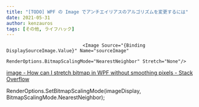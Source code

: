 ```yaml
---
title: "[TODO] WPF の Image でアンチエイリアスのアルゴリズムを変更するには"
date: 2021-05-31
author: kenzauros
tags: [その他, ライフハック]
---
```


                                <Image Source="{Binding DisplaySourceImage.Value}" Name="sourceImage"
                                       RenderOptions.BitmapScalingMode="NearestNeighbor" Stretch="None"/>
[image - How can I stretch bitmap in WPF without smoothing pixels - Stack Overflow](http://stackoverflow.com/questions/2381012/how-can-i-stretch-bitmap-in-wpf-without-smoothing-pixels)

RenderOptions.SetBitmapScalingMode(imageDisplay, BitmapScalingMode.NearestNeighbor);